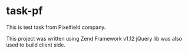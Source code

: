 task-pf
=======

This is test task from Pixelfield company.

This project was written using Zend Framework v1.12
jQuery lib was also used to build client side.
